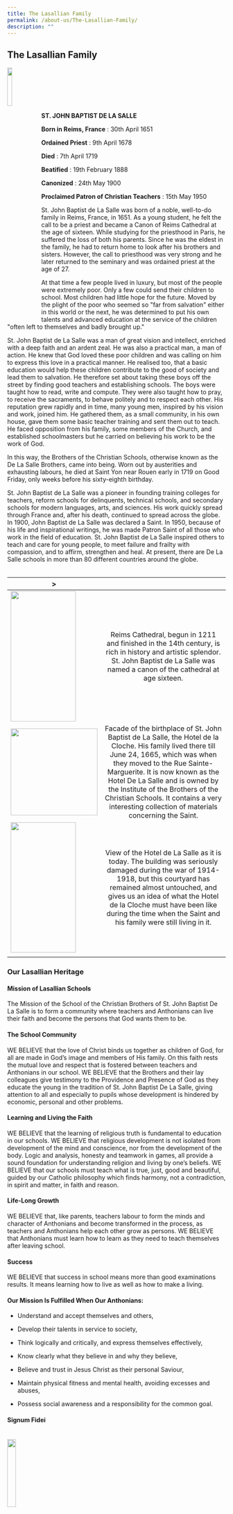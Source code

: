 ```yaml
---
title: The Lasallian Family
permalink: /about-us/The-Lasallian-Family/
description: ""
---
```

## The Lasallian Family

<img align="left" style="width:15%" src="/images/About%20Us/john%20baptist.jpg">

<br><br><br><br><br><br>
**ST. JOHN BAPTIST DE LA SALLE**

**Born in Reims, France**&nbsp;: 30th April 1651  
  
**Ordained Priest**&nbsp;: 9th April 1678  
  
**Died**&nbsp;: 7th April 1719  
  
**Beatified**&nbsp;: 19th February 1888  
  
**Canonized**&nbsp;: 24th May 1900  
  
**Proclaimed Patron of Christian Teachers**&nbsp;: 15th May 1950

St. John Baptist de La Salle was born of a noble, well-to-do family in Reims, France, in 1651. As a young student, he felt the call to be a priest and became a Canon of Reims Cathedral at the age of sixteen. While studying for the priesthood in Paris, he suffered the loss of both his parents. Since he was the eldest in the family, he had to return home to look after his brothers and sisters. However, the call to priesthood was very strong and he later returned to the seminary and was ordained priest at the age of 27.

At that time a few people lived in luxury, but most of the people were extremely poor. Only a few could send their children to school. Most children had little hope for the future. Moved by the plight of the poor who seemed so "far from salvation" either in this world or the next, he was determined to put his own talents and advanced education at the service of the children "often left to themselves and badly brought up."

St. John Baptist de La Salle was a man of great vision and intellect, enriched with a deep faith and an ardent zeal. He was also a practical man, a man of action. He knew that God loved these poor children and was calling on him to express this love in a practical manner. He realised too, that a basic education would help these children contribute to the good of society and lead them to salvation. He therefore set about taking these boys off the street by finding good teachers and establishing schools. The boys were taught how to read, write and compute. They were also taught how to pray, to receive the sacraments, to behave politely and to respect each other. His reputation grew rapidly and in time, many young men, inspired by his vision and work, joined him. He gathered them, as a small community, in his own house, gave them some basic teacher training and sent them out to teach. He faced opposition from his family, some members of the Church, and established schoolmasters but he carried on believing his work to be the work of God.

In this way, the Brothers of the Christian Schools, otherwise known as the De La Salle Brothers, came into being. Worn out by austerities and exhausting labours, he died at Saint Yon near Rouen early in 1719 on Good Friday, only weeks before his sixty-eighth birthday.

St. John Baptist de La Salle was a pioneer in founding training colleges for teachers, reform schools for delinquents, technical schools, and secondary schools for modern languages, arts, and sciences. His work quickly spread through France and, after his death, continued to spread across the globe. In 1900, John Baptist de La Salle was declared a Saint. In 1950, because of his life and inspirational writings, he was made Patron Saint of all those who work in the field of education. St. John Baptist de La Salle inspired others to teach and care for young people, to meet failure and frailty with compassion, and to affirm, strengthen and heal. At present, there are De La Salle schools in more than 80 different countries around the globe.
<br><br>



|>| <col style="width:200px"> | 
| -------- | -------- | 
| <img align="center" style="width:150px;height:300px;margin-center:px;" src="/images/About%20Us/reims%20cathedral.jpg">    | <center>Reims Cathedral, begun in 1211 and finished in the 14th century, is rich in history and artistic splendor. St. John Baptist de La Salle was named a canon of the cathedral at age sixteen.</center>    | 
| <img align="center" style="width:200px;height:200px;margin-center:px;" src="/images/About%20Us/hotel%20de%20la%20cloche.jpg"> | <center>Facade of the birthplace of St. John Baptist de La Salle, the Hotel de la Cloche. His family lived there till June 24, 1665, which was when they moved to the Rue Sainte-Marguerite. It is now known as the Hotel De La Salle and is owned by the Institute of the Brothers of the Christian Schools. It contains a very interesting collection of materials concerning the Saint.</center> |
|<img align="center" style="width:150px;height:300px;margin-center:px;" src="/images/About%20Us/hotel%20de%20la%20salle.jpg">| <center>View of the Hotel de La Salle as it is today. The building was seriously damaged during the war of 1914-1918, but this courtyard has remained almost untouched, and gives us an idea of what the Hotel de la Cloche must have been like during the time when the Saint and his family were still living in it.</center>|
|  |  |


### Our Lasallian Heritage


#### Mission of Lasallian Schools

The Mission of the School of the Christian Brothers of St. John Baptist De La Salle is to form a community where teachers and Anthonians can live their faith and become the persons that God wants them to be.

#### The School Community

WE BELIEVE that the love of Christ binds us together as children of God, for all are made in God’s image and members of His family. On this faith rests the mutual love and respect that is fostered between teachers and Anthonians in our school. WE BELIEVE that the Brothers and their lay colleagues give testimony to the Providence and Presence of God as they educate the young in the tradition of St. John Baptist De La Salle, giving attention to all and especially to pupils whose development is hindered by economic, personal and other problems.

#### Learning and Living the Faith

WE BELIEVE that the learning of religious truth is fundamental to education in our schools. WE BELIEVE that religious development is not isolated from development of the mind and conscience, nor from the development of the body. Logic and analysis, honesty and teamwork in games, all provide a sound foundation for understanding religion and living by one’s beliefs. WE BELIEVE that our schools must teach what is true, just, good and beautiful, guided by our Catholic philosophy which finds harmony, not a contradiction, in spirit and matter, in faith and reason.


#### Life-Long Growth

WE BELIEVE that, like parents, teachers labour to form the minds and character of Anthonians and become transformed in the process, as teachers and Anthonians help each other grow as persons. WE BELIEVE that Anthonians must learn how to learn as they need to teach themselves after leaving school.

#### Success

WE BELIEVE that success in school means more than good examinations results. It means learning how to live as well as how to make a living.

#### Our Mission Is Fulfilled When Our Anthonians:  

*   Understand and accept themselves and others,
    
*   Develop their talents in service to society,
    
*   Think logically and critically, and express themselves effectively,
    
*   Know clearly what they believe in and why they believe,
    
*   Believe and trust in Jesus Christ as their personal Saviour,
    
*   Maintain physical fitness and mental health, avoiding excesses and abuses,
    
*   Possess social awareness and a responsibility for the common goal.

#### Signum Fidei
<br>
<img align="center" style="width:20%" src="/images/About%20Us/signum%20fidei.jpg "> 
<center>The Signum Fidei - official seal of the De La Salle Brothers.</center>

The present logo of the Brothers is a five-pointed and radiant star. This reminds us of the star of Bethlehem which led the Wise Men of the East to Christ. For these Magi, it was a sign of their faith. Thus, Signum Fidei, or Latin for “sign of faith”, is the motto of the Brothers. The Star is to the Brothers a symbol of their faith as Christians and their inspiration. It reminds them to reach always for the reachable star of their convictions and ideals. Through the centuries, the star of the Brothers has been depicted in various ways according to prevailing design trends.

### Christian Brothers' Schools

#### THE LASALLIAN FAMILY IN SINGAPORE

  

Primary Schools:

*   St. Anthony’s Primary School
*   De La Salle School
*   St. Joseph’s Institution Junior
*   St. Joseph’s Institution International
*   St. Stephen’s School

  

Secondary Schools:

*   St. Joseph’s Institution
*   St. Patrick’s School
*   St. Joseph’s Institution International

Other Lasallian Organisations:

*   St. Joseph’s Community
*   St. Patrick’s Community
*   La Salle Centre Singapore
*   Lasalle College of the Arts